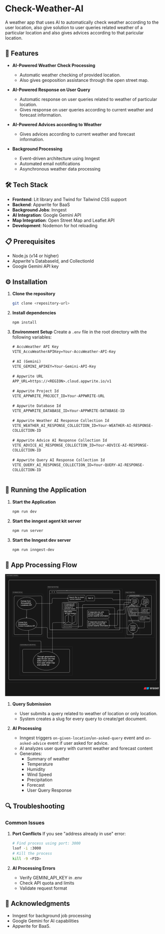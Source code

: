 # Check-Weather-AI

A weather app that uses AI to automatically check weather according to the user location, also give solution to user queries related weather of a particular location and also gives advices according to that paricular location.

## 🚀 Features

- **AI-Powered Weather Check Processing**

  - Automatic weather checking of provided location.
  - Also gives geoposition assistance through the open street map.

- **AI-Powered Response on User Query**

  - Automatic response on user queries related to weather of particular location.
  - Gives response on user queries according to current weather and forecast information.

- **AI-Powered Advices according to Weather**

  - Gives advices according to current weather and forecast information.

- **Background Processing**
  - Event-driven architecture using Inngest
  - Automated email notifications
  - Asynchronous weather data processing

## 🛠️ Tech Stack

- **Frontend**: Lit library and Twind for Tailwind CSS support
- **Backend**: Appwrite for BaaS
- **Background Jobs**: Inngest
- **AI Integration**: Google Gemini API
- **Map Integration**: Open Street Map and Leaflet API
- **Development**: Nodemon for hot reloading

## 📋 Prerequisites

- Node.js (v14 or higher)
- Appwrite's DatabaseId, and CollectionId
- Google Gemini API key

## ⚙️ Installation

1. **Clone the repository**

   ```bash
   git clone <repository-url>
   ```

2. **Install dependencies**

   ```bash
   npm install
   ```

3. **Environment Setup**
   Create a `.env` file in the root directory with the following variables:

   ```env
   # AccuWeather API Key
   VITE_AccuWeatherAPIKey=Your-AccuWeather-API-Key

   # AI (Gemini)
   VITE_GEMINI_APIKEY=Your-Gemini-API-Key

   # Appwrite URL
   APP_URL=https://<REGION>.cloud.appwrite.io/v1

   # Appwrite Project Id
   VITE_APPWRITE_PROJECT_ID=Your-APPWRITE-URL

   # Appwrite Database Id
   VITE_APPWRITE_DATABASE_ID=Your-APPWRITE-DATABASE-ID

   # Appwrite Weather AI Response Collection Id
   VITE_WEATHER_AI_RESPONSE_COLLECTION_ID=Your-WEATHER-AI-RESPONSE-COLLECTION-ID

   # Appwrite Advice AI Response Collection Id
   VITE_ADVICE_AI_RESPONSE_COLLECTION_ID=Your-ADVICE-AI-RESPONSE-COLLECTION-ID

   # Appwrite Query AI Response Collection Id
   VITE_QUERY_AI_RESPONSE_COLLECTION_ID=Your-QUERY-AI-RESPONSE-COLLECTION-ID


   ```

## 🚀 Running the Application

1. **Start the Application**

   ```bash
   npm run dev
   ```

1. **Start the inngest agent kit server**

   ```bash
   npm run server
   ```

1. **Start the Inngest dev server**
   ```bash
   npm run inngest-dev
   ```

## 🔄 App Processing Flow

<img src="./check-weather-ai structure.png" alt="App Structure" width="width" height="height">

1. **Query Submission**

   - User submits a query related to weather of location or only location.
   - System creates a slug for every query to create/get document.

2. **AI Processing**

   - Inngest triggers `on-given-location`/`on-asked-query` event and `on-asked-advice` event if user asked for advice.
   - AI analyzes user query with current weather and forecast content
   - Generates:
     - Summary of weather
     - Temperature
     - Humidity
     - Wind Speed
     - Precipitation
     - Forecast
     - User Query Response

## 🔍 Troubleshooting

### Common Issues

1. **Port Conflicts**
   If you see "address already in use" error:

   ```bash
   # Find process using port: 3000
   lsof -i :3000
   # Kill the process
   kill -9 <PID>
   ```

2. **AI Processing Errors**

   - Verify GEMINI_API_KEY in .env
   - Check API quota and limits
   - Validate request format

## 🙏 Acknowledgments

- Inngest for background job processing
- Google Gemini for AI capabilities
- Appwrite for BaaS.

